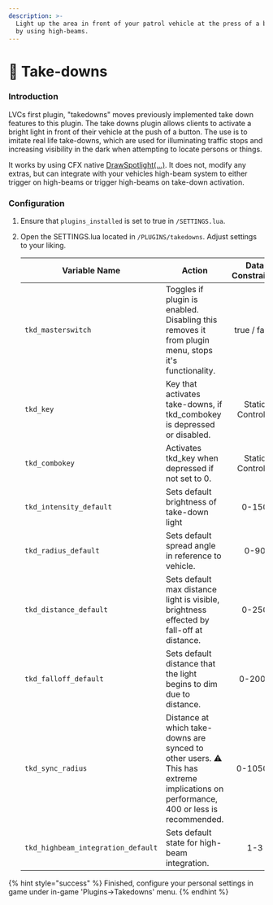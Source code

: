 ```yaml
---
description: >-
  Light up the area in front of your patrol vehicle at the press of a button or
  by using high-beams.
---
```


# 🔦 Take-downs

### Introduction

LVCs first plugin, "takedowns" moves previously implemented take down features to this plugin. The take downs plugin allows clients to activate a bright light in front of their vehicle at the push of a button. The use is to imitate real life take-downs, which are used for illuminating traffic stops and increasing visibility in the dark when attempting to locate persons or things.

It works by using CFX native [DrawSpotlight(...)](https://runtime.fivem.net/doc/natives/?\_0xD0F64B265C8C8B33). It does not, modify any extras, but can integrate with your vehicles high-beam system to either trigger on high-beams or trigger high-beams on take-down activation.

### Configuration

1. Ensure that `plugins_installed` is set to true in `/SETTINGS.lua`.
2.  Open the SETTINGS.lua located in `/PLUGINS/takedowns`. Adjust settings to your liking.

    <table><thead><tr><th>Variable Name</th><th>Action</th><th align="center">Data Constraints</th><th data-hidden align="center">Common Name</th><th data-hidden align="center">Default</th></tr></thead><tbody><tr><td><code>tkd_masterswitch</code></td><td>Toggles if plugin is enabled. Disabling this removes it from plugin menu, stops it's functionality.</td><td align="center">true / false</td><td align="center">Master-switch</td><td align="center">true</td></tr><tr><td><code>tkd_key</code></td><td>Key that activates take-downs, if tkd_combokey is depressed or disabled.</td><td align="center">Static Control #</td><td align="center">Key</td><td align="center">74</td></tr><tr><td><code>tkd_combokey</code></td><td>Activates tkd_key when depressed if not set to 0.</td><td align="center">Static Control #</td><td align="center">Combokey</td><td align="center">21</td></tr><tr><td><code>tkd_intensity_default</code></td><td>Sets default brightness of take-down light</td><td align="center">0-150</td><td align="center">Default Intensity</td><td align="center">100</td></tr><tr><td><code>tkd_radius_default</code></td><td>Sets default spread angle in reference to vehicle.</td><td align="center">0-90</td><td align="center">Default Radius</td><td align="center">50</td></tr><tr><td><code>tkd_distance_default</code></td><td>Sets default max distance light is visible, brightness effected by fall-off at distance.</td><td align="center">0-250</td><td align="center">Default Distance</td><td align="center">50</td></tr><tr><td><code>tkd_falloff_default</code></td><td>Sets default distance that the light begins to dim due to distance.</td><td align="center">0-2000</td><td align="center">Default Falloff</td><td align="center">1000</td></tr><tr><td><code>tkd_sync_radius</code></td><td>Distance at which take-downs are synced to other users. ⚠️ This has extreme implications on performance, 400 or less is recommended.</td><td align="center">0-10500</td><td align="center">Sync Radius</td><td align="center">400</td></tr><tr><td><code>tkd_highbeam_integration_default</code></td><td>Sets default state for high-beam integration.</td><td align="center">1-3</td><td align="center">Default High-Beam Integration</td><td align="center">2</td></tr></tbody></table>

{% hint style="success" %}
Finished, configure your personal settings in game under in-game 'Plugins->Takedowns' menu.
{% endhint %}
